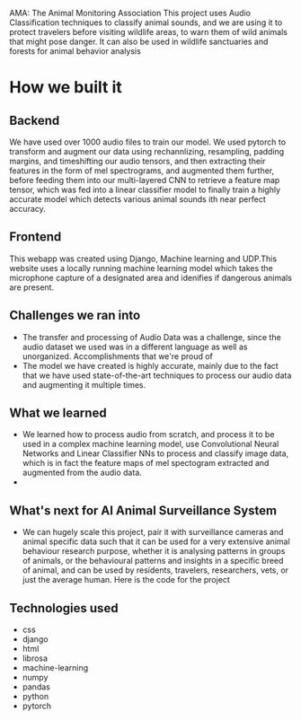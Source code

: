 AMA: The Animal Monitoring Association
This project uses Audio Classification techniques to classify animal sounds, and we are using it to protect travelers before visiting wildlife areas, to warn them of wild animals that might pose danger. It can also be used in wildlife sanctuaries and forests for animal behavior analysis

# How we built it

## Backend
We have used over 1000 audio files to train our model. We used pytorch to transform and augment our data using rechannlizing, resampling, padding margins, and timeshifting our audio tensors, and then extracting their features in the form of mel spectrograms, and augmented them further, before feeding them into our multi-layered CNN to retrieve a feature map tensor, which was fed into a linear classifier model to finally train a highly accurate model which detects various animal sounds ith near perfect accuracy.

## Frontend
This webapp was created using Django, Machine learning and UDP.This website uses a locally running machine learning model which takes the microphone capture of a designated area and idenifies if dangerous animals are present.

## Challenges we ran into
- The transfer and processing of Audio Data was a challenge, since the audio dataset we used was in a different language as well as unorganized.
Accomplishments that we're proud of
- The model we have created is highly accurate, mainly due to the fact that we have used state-of-the-art techniques to process our audio data and augmenting it multiple times.

## What we learned
- We learned how to process audio from scratch, and process it to be used in a complex machine learning model, use Convolutional Neural Networks and Linear Classifier NNs to process and classify image data, which is in fact the feature maps of mel spectogram extracted and augmented from the audio data.
- 
## What's next for AI Animal Surveillance System
- We can hugely scale this project, pair it with surveillance cameras and animal specific data such that it can be used for a very extensive animal behaviour research purpose, whether it is analysing patterns in groups of animals, or the behavioural patterns and insights in a specific breed of animal, and can be used by residents, travelers, researchers, vets, or just the average human.
Here is the code for the project

## Technologies used
-  css
-  django
-  html
- librosa
-  machine-learning
-  numpy
-  pandas
-  python
-  pytorch

